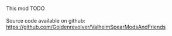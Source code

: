 This mod TODO
\
\
Source code available on github: https://github.com/Goldenrevolver/ValheimSpearModsAndFriends